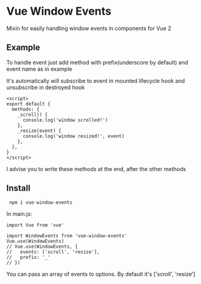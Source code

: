 # Vue Window Events

Mixin for easily handling window events in components for Vue 2

## Example
To handle event just add method with prefix(underscore by default) and event name as in example

It's automatically will subscribe to event in mounted lifecycle hook and unsubscribe in destroyed hook
```
<script>
export default {
  methods: {
    _scroll() {
      console.log('window scrolled!')
    },
    _resize(event) {
      console.log('window resized!', event)
    },
  },
}
</script>
```

I advise you to write these methods at the end, after the other methods

## Install
``` npm i vue-window-events```

In main.js:
```
import Vue from 'vue'

import WindowEvents from 'vue-window-events'
Vue.use(WindowEvents)
// Vue.use(WindowEvents, {
//   events: ['scroll', 'resize'],
//   prefix: '_'
// })
```

You can pass an array of events to options. By default it's ['scroll', 'resize']